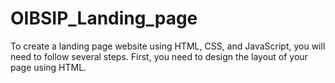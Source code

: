 # OIBSIP_Landing_page
To create a landing page website using HTML, CSS, and JavaScript, you will need to follow several steps. First, you need to design the layout of your page using HTML. 
